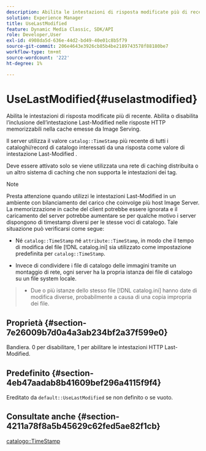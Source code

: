 ```yaml
---
description: Abilita le intestazioni di risposta modificate più di recente. Abilita o disabilita l’inclusione dell’intestazione Last-Modified nelle risposte HTTP memorizzabili nella cache emesse da Image Serving.
solution: Experience Manager
title: UseLastModified
feature: Dynamic Media Classic, SDK/API
role: Developer,User
exl-id: 4908da5d-636e-44d2-bd49-40e01c8b5f79
source-git-commit: 206e4643e3926cb85b4be2189743578f88180be7
workflow-type: tm+mt
source-wordcount: '222'
ht-degree: 1%

---
```


# UseLastModified{#uselastmodified}

Abilita le intestazioni di risposta modificate più di recente. Abilita o disabilita l’inclusione dell’intestazione Last-Modified nelle risposte HTTP memorizzabili nella cache emesse da Image Serving.

Il server utilizza il valore `catalog::TimeStamp` più recente di tutti i cataloghi/record di catalogo interessati da una risposta come valore di intestazione Last-Modified .

Deve essere attivato solo se viene utilizzata una rete di caching distribuita o un altro sistema di caching che non supporta le intestazioni dei tag.

>[!NOTE]
>
>Presta attenzione quando utilizzi le intestazioni Last-Modified in un ambiente con bilanciamento del carico che coinvolge più host Image Server. La memorizzazione in cache del client potrebbe essere ignorata e il caricamento del server potrebbe aumentare se per qualche motivo i server dispongono di timestamp diversi per le stesse voci di catalogo. Tale situazione può verificarsi come segue:
>
>* Né `catalog::TimeStamp` né `attribute::TimeStamp`, in modo che il tempo di modifica del file [!DNL catalog.ini] sia utilizzato come impostazione predefinita per `catalog::TimeStamp`.
   >
   >
* Invece di condividere i file di catalogo delle immagini tramite un montaggio di rete, ogni server ha la propria istanza dei file di catalogo su un file system locale.
>* Due o più istanze dello stesso file [!DNL catalog.ini] hanno date di modifica diverse, probabilmente a causa di una copia impropria dei file.

>



## Proprietà {#section-7e26009b7d0a4a3ab234bf2a37f599e0}

Bandiera. 0 per disabilitare, 1 per abilitare le intestazioni HTTP Last-Modified.

## Predefinito {#section-4eb47aadab8b41609bef296a4115f9f4}

Ereditato da `default::UseLastModified` se non definito o se vuoto.

## Consultate anche {#section-4211a78f8a5b45629c62fed5ae82f1cb}

[catalogo::TimeStamp](../../../../../is-api/image-catalog/image-serving-api-ref/c-image-catalog-reference/c-image-svg-data-reference/c-image-data-reference/r-timestamp-cat.md#reference-59a27b72f4cb4a53a3baba83214c4ded)
